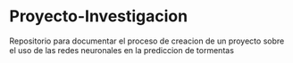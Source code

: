 # Proyecto-Investigacion
Repositorio para documentar el proceso de creacion de un proyecto sobre el uso de las redes neuronales en la prediccion de tormentas 
